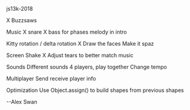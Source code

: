 js13k-2018

X Buzzsaws


Music
X snare
X bass for phases
melody in intro

Kitty
rotation / delta rotation
X Draw the faces
Make it spaz

Screen Shake
X Adjust tears to better match music


Sounds
Different sounds
4 players, play together
Change tempo

Multiplayer
Send receive player info

Optimization
Use Object.assign() to build shapes from previous shapes


--Alex Swan